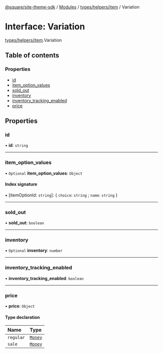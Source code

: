 [@square/site-theme-sdk](../GettingStarted.md) / [Modules](../modules.md) / [types/helpers/item](../modules/types_helpers_item.md) / Variation

# Interface: Variation

[types/helpers/item](../modules/types_helpers_item.md).Variation

## Table of contents

### Properties

- [id](types_helpers_item.Variation.md#id)
- [item\_option\_values](types_helpers_item.Variation.md#item_option_values)
- [sold\_out](types_helpers_item.Variation.md#sold_out)
- [inventory](types_helpers_item.Variation.md#inventory)
- [inventory\_tracking\_enabled](types_helpers_item.Variation.md#inventory_tracking_enabled)
- [price](types_helpers_item.Variation.md#price)

## Properties

### id

• **id**: `string`

___

### item\_option\_values

• `Optional` **item\_option\_values**: `Object`

#### Index signature

▪ [itemOptionId: `string`]: { `choice`: `string` ; `name`: `string`  }

___

### sold\_out

• **sold\_out**: `boolean`

___

### inventory

• `Optional` **inventory**: `number`

___

### inventory\_tracking\_enabled

• **inventory\_tracking\_enabled**: `boolean`

___

### price

• **price**: `Object`

#### Type declaration

| Name | Type |
| :------ | :------ |
| `regular` | [`Money`](types_helpers_money.Money.md) |
| `sale` | [`Money`](types_helpers_money.Money.md) |
